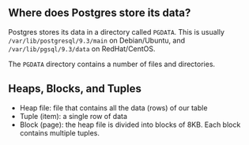 ## Where does Postgres store its data?

Postgres stores its data in a directory called `PGDATA`. This is usually
`/var/lib/postgresql/9.3/main` on Debian/Ubuntu, and
`/var/lib/pgsql/9.3/data` on RedHat/CentOS.

The `PGDATA` directory contains a number of files and directories.

## Heaps, Blocks, and Tuples

- Heap file: file that contains all the data (rows) of our table
- Tuple (item): a single row of data
- Block (page): the heap file is divided into blocks of 8KB. Each block contains multiple tuples.
